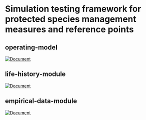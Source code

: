 # Simulation testing framework for protected species management measures and reference points

## operating-model

[![Document](https://github.com/protected-species-management/operating-model/actions/workflows/document.yml/badge.svg)](https://github.com/protected-species-management/operating-model/actions/workflows/document.yml)

## life-history-module

[![Document](https://github.com/protected-species-management/life-history-module/actions/workflows/document.yml/badge.svg)](https://github.com/protected-species-management/life-history-module/actions/workflows/document.yml)

## empirical-data-module

[![Document](https://github.com/protected-species-management/empirical-data-module/actions/workflows/document.yml/badge.svg)](https://github.com/protected-species-management/empirical-data-module/actions/workflows/document.yml)
